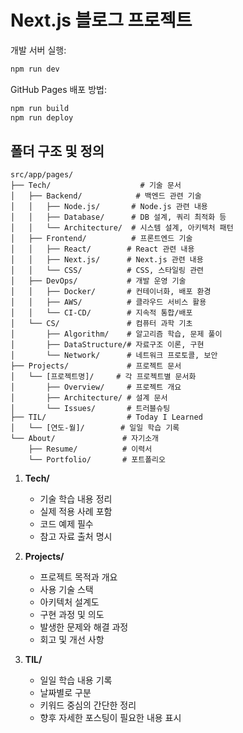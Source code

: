 # Next.js 블로그 프로젝트

개발 서버 실행:

```bash
npm run dev
```


GitHub Pages 배포 방법:

```bash
npm run build
npm run deploy
```

## 폴더 구조 및 정의
```
src/app/pages/
├── Tech/                    # 기술 문서
│   ├── Backend/            # 백엔드 관련 기술
│   │   ├── Node.js/       # Node.js 관련 내용
│   │   ├── Database/      # DB 설계, 쿼리 최적화 등
│   │   └── Architecture/  # 시스템 설계, 아키텍처 패턴
│   ├── Frontend/          # 프론트엔드 기술
│   │   ├── React/        # React 관련 내용
│   │   ├── Next.js/      # Next.js 관련 내용
│   │   └── CSS/          # CSS, 스타일링 관련
│   ├── DevOps/           # 개발 운영 기술
│   │   ├── Docker/       # 컨테이너화, 배포 환경
│   │   ├── AWS/          # 클라우드 서비스 활용
│   │   └── CI-CD/        # 지속적 통합/배포
│   └── CS/               # 컴퓨터 과학 기초
│       ├── Algorithm/    # 알고리즘 학습, 문제 풀이
│       ├── DataStructure/# 자료구조 이론, 구현
│       └── Network/      # 네트워크 프로토콜, 보안
├── Projects/             # 프로젝트 문서
│   └── [프로젝트명]/     # 각 프로젝트별 문서화
│       ├── Overview/     # 프로젝트 개요
│       ├── Architecture/ # 설계 문서
│       └── Issues/       # 트러블슈팅
├── TIL/                  # Today I Learned
│   └── [연도-월]/        # 일일 학습 기록
└── About/               # 자기소개
    ├── Resume/          # 이력서
    └── Portfolio/       # 포트폴리오
```

1. **Tech/**
   - 기술 학습 내용 정리
   - 실제 적용 사례 포함
   - 코드 예제 필수
   - 참고 자료 출처 명시

2. **Projects/**
   - 프로젝트 목적과 개요
   - 사용 기술 스택
   - 아키텍처 설계도
   - 구현 과정 및 의도
   - 발생한 문제와 해결 과정
   - 회고 및 개선 사항

3. **TIL/**
   - 일일 학습 내용 기록
   - 날짜별로 구분
   - 키워드 중심의 간단한 정리
   - 향후 자세한 포스팅이 필요한 내용 표시

